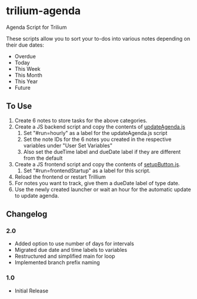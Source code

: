 # trilium-agenda
Agenda Script for Trilium


These scripts allow you to sort your to-dos into various notes depending on their due dates:

- Overdue
- Today
- This Week
- This Month
- This Year
- Future

## To Use
1. Create 6 notes to store tasks for the above categories.
2. Create a JS backend script and copy the contents of [updateAgenda.js](./updateAgenda.js)
   1. Set "#run=hourly" as a label for the updateAgenda.js script
   2. Set the note IDs for the 6 notes you created in the respective variables under "User Set Variables"
   3. Also set the dueTime label and dueDate label if they are different from the default
3. Create a JS frontend script and copy the contents of [setupButton.js](./setupButton.js). 
   1. Set "#run=frontendStartup" as a label for this script.
4. Reload the frontend or restart Trillium
5. For notes you want to track, give them a dueDate label of type date.
6.  Use the newly created launcher or wait an hour for the automatic update to update agenda.


## Changelog

### 2.0
- Added option to use number of days for intervals
- Migrated due date and time labels to variables
- Restructured and simplified main for loop
- Implemented branch prefix naming

### 1.0 
- Initial Release